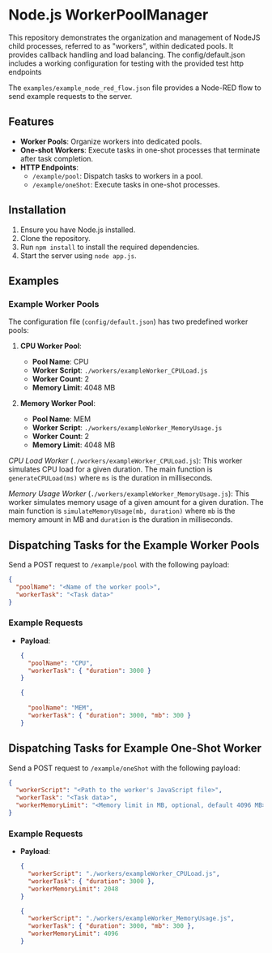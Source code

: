 # Node.js WorkerPoolManager

This repository demonstrates the organization and management of NodeJS child processes, referred to as "workers", within dedicated pools. It provides callback handling and load balancing. The config/default.json includes a working configuration for testing with the provided test http endpoints

The `examples/example_node_red_flow.json` file provides a Node-RED flow to send example requests to the server.

## Features

- **Worker Pools**: Organize workers into dedicated pools.
- **One-shot Workers**: Execute tasks in one-shot processes that terminate after task completion.
- **HTTP Endpoints**:
  - `/example/pool`: Dispatch tasks to workers in a pool.
  - `/example/oneShot`: Execute tasks in one-shot processes.

## Installation

1. Ensure you have Node.js installed.
2. Clone the repository.
3. Run `npm install` to install the required dependencies.
4. Start the server using `node app.js`.


## Examples

### Example Worker Pools

The configuration file (`config/default.json`) has two predefined worker pools:

1. **CPU Worker Pool**:
   - **Pool Name**: CPU
   - **Worker Script**: `./workers/exampleWorker_CPULoad.js`
   - **Worker Count**: 2
   - **Memory Limit**: 4048 MB

2. **Memory Worker Pool**:
   - **Pool Name**: MEM
   - **Worker Script**: `./workers/exampleWorker_MemoryUsage.js`
   - **Worker Count**: 2
   - **Memory Limit**: 4048 MB

*CPU Load Worker* (`./workers/exampleWorker_CPULoad.js`): This worker simulates CPU load for a given duration. The main function is `generateCPULoad(ms)` where `ms` is the duration in milliseconds.

*Memory Usage Worker* (`./workers/exampleWorker_MemoryUsage.js`): This worker simulates memory usage of a given amount for a given duration. The main function is `simulateMemoryUsage(mb, duration)` where `mb` is the memory amount in MB and `duration` is the duration in milliseconds.

## Dispatching Tasks for the Example Worker Pools

Send a POST request to `/example/pool` with the following payload:
```json
{
  "poolName": "<Name of the worker pool>",
  "workerTask": "<Task data>"
}
```
### Example Requests
   - **Payload**:
     ```json
     {
       "poolName": "CPU",
       "workerTask": { "duration": 3000 }
     }
     ```
     ```json
     {
       
       "poolName": "MEM",
       "workerTask": { "duration": 3000, "mb": 300 }
     }
     ```
     
## Dispatching Tasks for Example One-Shot Worker

Send a POST request to `/example/oneShot` with the following payload:
```json
{
  "workerScript": "<Path to the worker's JavaScript file>",
  "workerTask": "<Task data>",
  "workerMemoryLimit": "<Memory limit in MB, optional, default 4096 MB>"
}
```    
### Example Requests
   - **Payload**:
     ```json
     {
       "workerScript": "./workers/exampleWorker_CPULoad.js",
       "workerTask": { "duration": 3000 },
       "workerMemoryLimit": 2048
     }
     ```
     ```json
     {
       "workerScript": "./workers/exampleWorker_MemoryUsage.js",
       "workerTask": { "duration": 3000, "mb": 300 },
       "workerMemoryLimit": 4096
     }
     ```
